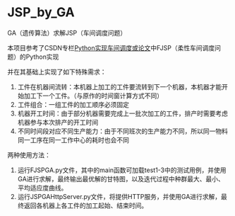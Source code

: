 # JSP_by_GA
GA（遗传算法）求解JSP（车间调度问题）

本项目参考了CSDN专栏[Python实现车间调度或论文](https://blog.csdn.net/crazy_girl_me/category_11066480.html)中FJSP（柔性车间调度问题）的Python实现

并在其基础上实现了如下特殊需求：
1. 工件在机器间流转：本机器上加工的工件要流转到下一个机器，本机器才能开始加工下一个工件。（与原作的时间窗计算方式不同）
2. 工件组合：一组工件的加工顺序必须固定
3. 机器开工时间：由于部分机器需要完成上一批次加工的工件，排产时需要考虑机器参与本次排产的开工时间
4. 不同时间段对应不同生产能力：由于不同班次的生产能力不同，所以同一物料同一工序在同一工作中心的耗时也会不同

两种使用方法：
1. 运行FJSPGA.py文件，其中的main函数可加载test1-3中的测试用例，并使用GA进行求解，最终输出最优解的甘特图，以及迭代过程中种群最大、最小、平均适应度曲线。
2. 运行JSPGAHttpServer.py文件，将提供HTTP服务，并使用GA进行求解，最终返回各机器上各工件的加工起始、结束时间。
